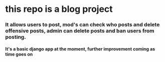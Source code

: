# this repo is a blog project

### It allows users to post, mod's can check who posts and delete offensive posts, admin can delete posts and ban users from posting.

#### It's a basic django app at the moment, further improvement coming as time goes on